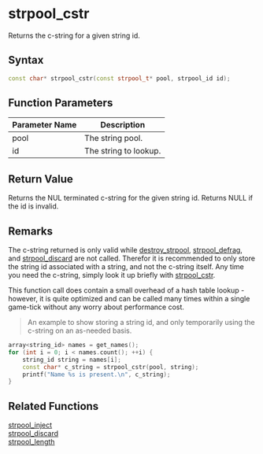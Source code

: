 
# strpool_cstr

Returns the c-string for a given string id.

## Syntax

```cpp
const char* strpool_cstr(const strpool_t* pool, strpool_id id);
```

## Function Parameters

Parameter Name | Description
--- | ---
pool | The string pool.
id | The string to lookup.

## Return Value

Returns the NUL terminated c-string for the given string id. Returns NULL if the id is invalid.

## Remarks

The c-string returned is only valid while [destroy_strpool](https://github.com/RandyGaul/cute_framework/blob/master/doc/string/strpool/destroy_strpool.md), [strpool_defrag](https://github.com/RandyGaul/cute_framework/blob/master/doc/string/strpool/strpool_defrag.md), and [strpool_discard](https://github.com/RandyGaul/cute_framework/blob/master/doc/string/strpool/strpool_discard.md) are not called. Therefor it is recommended to only store the string id associated with a string, and not the c-string itself. Any time you need the c-string, simply look it up briefly with [strpool_cstr](https://github.com/RandyGaul/cute_framework/blob/master/doc/string/strpool/strpool_cstr.md).

This function call does contain a small overhead of a hash table lookup - however, it is quite optimized and can be called many times within a single game-tick without any worry about performance cost.

> An example to show storing a string id, and only temporarily using the c-string on an as-needed basis.

```cpp
array<string_id> names = get_names();
for (int i = 0; i < names.count(); ++i) {
	string_id string = names[i];
	const char* c_string = strpool_cstr(pool, string);
	printf("Name %s is present.\n", c_string);
}
```

## Related Functions
  
[strpool_inject](https://github.com/RandyGaul/cute_framework/blob/master/doc/string/strpool/strpool_inject.md)  
[strpool_discard](https://github.com/RandyGaul/cute_framework/blob/master/doc/string/strpool/strpool_discard.md)  
[strpool_length](https://github.com/RandyGaul/cute_framework/blob/master/doc/string/strpool/strpool_length.md)  
